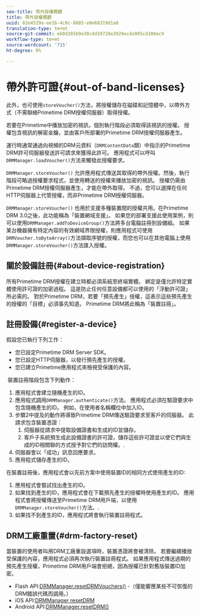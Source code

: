 ```yaml
---
seo-title: 帶外授權概觀
title: 帶外授權概觀
uuid: 82e4529a-ee1b-4c0c-8885-e0e68319d1a0
translation-type: tm+mt
source-git-commit: e60d285b9e30cdd19728e3029ecda995cd100ac9
workflow-type: tm+mt
source-wordcount: '715'
ht-degree: 0%

---
```



# 帶外許可證{#out-of-band-licenses}

此外，也可使用`storeVoucher()`方法，將授權儲存在磁碟和記憶體中，以帶外方式（不需聯絡Primetime DRM授權伺服器）取得授權。

若要在Primetime中播放加密的視訊，個別執行階段必須取得該視訊的授權。 授權包含視訊的解密金鑰，並由客戶所部署的Primetime DRM授權伺服器產生。

運行時通常通過向視頻的DRM元資料（`DRMContentData`類）中指示的Primetime DRM許可伺服器發送許可請求來獲得此許可。 應用程式可以呼叫`DRMManager.loadVoucher()`方法來觸發此授權要求。

`DRMManager.storeVoucher()` 允許應用程式傳送其取得的帶外授權。然後，執行階段可略過授權要求程式，並使用轉送的授權來播放加密的視訊。 授權仍需由Primetime DRM授權伺服器產生，才能在帶外取得。 不過，您可以選擇在任何HTTP伺服器上代管授權，而非Primetime DRM授權伺服器。

`DRMManager.storeVoucher()` 也用於支援多種裝置間的授權共用。在Primetime DRM 3.0之後，此功能稱為「裝置網域支援」。 如果您的部署支援此使用案例，則可以使用`DRMManager.addToDeviceGroup()`方法將多台電腦註冊到設備組。 如果某台機器擁有特定內容的有效網域界限授權，則應用程式可使用`DRMVoucher.toByteArray()`方法擷取序號的授權，而您也可以在其他電腦上使用`DRMManager.storeVoucher()`方法匯入授權。

## 關於設備註冊{#about-device-registration}

所有Primetime DRM授權在建立時都必須系結至終端實體。 綁定是僅允許特定實體使用許可證的加密過程。 這是防止任何任意設備都可以使用的「浮動許可證」所必需的。 對於Primetime DRM，若要「預先產生」授權，這表示這些預先產生的授權的「目標」必須事先知道。 Primetime DRM將此稱為「裝置註冊」。

## 註冊設備{#register-a-device}

假設您已執行下列工作：

* 您已設定Primetime DRM Server SDK。
* 您已設定HTTP伺服器，以發行預先產生的授權。
* 您已建立Primetime應用程式來檢視受保護的內容。

 裝置註冊階段包含下列動作：

1. 應用程式會建立隨機產生的ID。
1. 應用程式調用`DRMManager.authenticate()`方法。 應用程式必須在驗證要求中包含隨機產生的ID。 例如，在使用者名稱欄位中加入ID。
1. 步驟2中提及的動作將導致Primetime DRM傳送驗證要求至客戶的伺服器。 此請求包含裝置憑證：
   1. 伺服器從請求中提取設備證書和生成的ID並儲存。
   1. 客戶子系統預生成此設備證書的許可證，儲存這些許可證並以使它們與生成的ID相關聯的方式授予對它們的訪問權。.
1. 伺服器會以「成功」訊息回應要求。
1. 應用程式儲存產生的ID。

在裝置註冊後，應用程式會以先前方案中使用裝置ID的相同方式使用產生的ID:
1. 應用程式會嘗試找出產生的ID。
1. 如果找到產生的ID，應用程式會在下載預先產生的授權時使用產生的ID。 應用程式會將授權傳送至Primetime DRM用戶端，以使用`DRMManager.storeVoucher()`方法。.
1. 如果找不到產生的ID，應用程式將會執行裝置註冊程式。

## DRM工廠重置{#drm-factory-reset}

當裝置的使用者叫用DRM工廠重設選項時，裝置憑證將會被清除。 若要繼續播放受保護的內容，應用程式必須再次執行裝置註冊程式。 如果應用程式傳送過期的預先產生授權，Primetime DRM用戶端會拒絕，因為授權已針對舊版裝置ID加密。

* Flash API:[DRMManager.resetDRMVouchers()](https://help.adobe.com/en_US/FlashPlatform/reference/actionscript/3/flash/net/drm/DRMManager.html#resetDRMVouchers()) -（僅能響應某些不可恢復的DRM錯誤代碼而調用。）
* iOS API:[DRMManager resetDRM](https://help.adobe.com/en_US/primetime/api/drm-apis/client/ios/interface_d_r_m_manager.html#a0dd6c9662428583196e0419d3ea69446)
* Android API:[DRMManager.resetDRM()](https://help.adobe.com/en_US/primetime/api/drm-apis/client/android/com/adobe/ave/drm/DRMManager.html#resetDRM(com.adobe.ave.drm.DRMOperationErrorCallback,%20com.adobe.ave.drm.DRMOperationCompleteCallback))